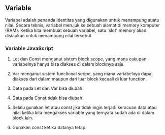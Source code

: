 ## Variable

Variabel adalah penanda identitas yang digunakan untuk menampung suatu nilai. Secara teknis, variabel merujuk ke sebuah alamat di memory komputer (RAM). Ketika kita membuat sebuah variabel, satu 'slot' memory akan disiapkan untuk menampung nilai tersebut.

### Variable JavaScript

1. Let dan Const menganut sistem block scope, yang mana cakupan variabelnya hanya bisa diakses di dalam blocknya saja.

2. Var menganut sistem functional scope, yang mana variabelnya dapat diakses dari dalam maupun dari luar block kecuali di luar function.

3. Data pada Let dan Var bisa diubah.

4. Data pada Const tidak bisa diubah.

5. Selalu gunakan let atau const jika tidak ingin terjadi keracuan data atau nilai ketika kita mengakses variable yang ternyata sudah ada di dalam block lain.

6. Gunakan const ketika datanya tetap.
